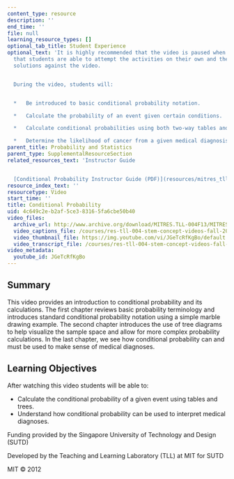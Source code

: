 ```yaml
---
content_type: resource
description: ''
end_time: ''
file: null
learning_resource_types: []
optional_tab_title: Student Experience
optional_text: 'It is highly recommended that the video is paused when prompted so
  that students are able to attempt the activities on their own and then check their
  solutions against the video.


  During the video, students will:


  *   Be introduced to basic conditional probability notation.

  *   Calculate the probability of an event given certain conditions.

  *   Calculate conditional probabilities using both two-way tables and tree diagrams.

  *   Determine the likelihood of cancer from a given medical diagnosis.'
parent_title: Probability and Statistics
parent_type: SupplementalResourceSection
related_resources_text: 'Instructor Guide


  [Conditional Probability Instructor Guide (PDF)](resources/mitres_tll-004f13_conguide)'
resource_index_text: ''
resourcetype: Video
start_time: ''
title: Conditional Probability
uid: 4c649c2e-b2af-5ce3-8316-5fa6cbe50b40
video_files:
  archive_url: http://www.archive.org/download/MITRES.TLL-004F13/MITRES_TLL-004F13_conditional_probabilty_300k.mp4
  video_captions_file: /courses/res-tll-004-stem-concept-videos-fall-2013/90f02479358851b583937bf1dfcd5834_JGeTcRfKgBo.vtt
  video_thumbnail_file: https://img.youtube.com/vi/JGeTcRfKgBo/default.jpg
  video_transcript_file: /courses/res-tll-004-stem-concept-videos-fall-2013/95fb7494229bef15ee5974419cbf4144_JGeTcRfKgBo.pdf
video_metadata:
  youtube_id: JGeTcRfKgBo
---
```


Summary
-------

This video provides an introduction to conditional probability and its calculations. The first chapter reviews basic probability terminology and introduces standard conditional probability notation using a simple marble drawing example. The second chapter introduces the use of tree diagrams to help visualize the sample space and allow for more complex probability calculations. In the last chapter, we see how conditional probability can and must be used to make sense of medical diagnoses.

Learning Objectives
-------------------

After watching this video students will be able to:

*   Calculate the conditional probability of a given event using tables and trees.
*   Understand how conditional probability can be used to interpret medical diagnoses.

Funding provided by the Singapore University of Technology and Design (SUTD)

Developed by the Teaching and Learning Laboratory (TLL) at MIT for SUTD

MIT © 2012